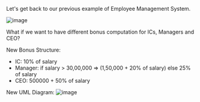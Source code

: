 Let's get back to our previous example of Employee Management System.

![image](https://user-images.githubusercontent.com/45598340/232585948-31efbcce-e750-4fe2-a0bc-524e781bacf6.png)

What if we want to have different bonus computation for ICs, Managers and CEO?

New Bonus Structure:

- IC: 10% of salary
- Manager: if salary > 30,00,000 => (1,50,000 + 20% of salary) else 25% of salary
- CEO: 500000 + 50% of salary

New UML Diagram:
![image](https://user-images.githubusercontent.com/45598340/232586134-6ea615f9-e8f3-413d-8070-1363489daa39.png)
